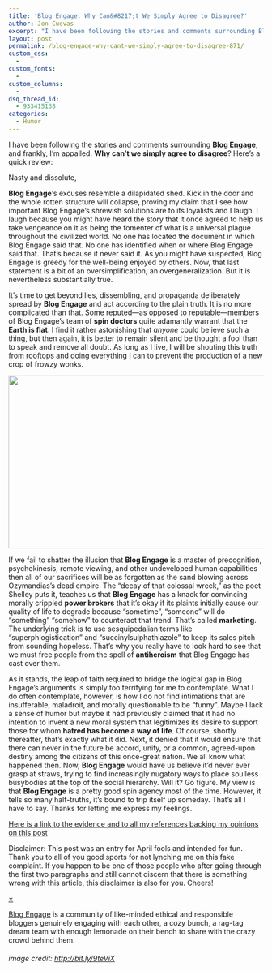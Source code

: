```yaml
---
title: 'Blog Engage: Why Can&#8217;t We Simply Agree to Disagree?'
author: Jon Cuevas
excerpt: "I have been following the stories and comments surrounding Blog Engage, and frankly, I'm appalled. Why can't we simply agree to disagree? Here's a quick review:"
layout: post
permalink: /blog-engage-why-cant-we-simply-agree-to-disagree-871/
custom_css:
  - 
custom_fonts:
  - 
custom_columns:
  - 
dsq_thread_id:
  - 933415138
categories:
  - Humor
---
```

<div class="alignleft">
</div>

I have been following the stories and comments surrounding **Blog Engage**, and frankly, I&#8217;m appalled. **Why can&#8217;t we simply agree to disagree**? Here&#8217;s a quick review:

<!--more-->Nasty and dissolute, 

**Blog Engage**&#8216;s excuses resemble a dilapidated shed. Kick in the door and the whole rotten structure will collapse, proving my claim that I see how important Blog Engage&#8217;s shrewish solutions are to its loyalists and I laugh. I laugh because you might have heard the story that it once agreed to help us take vengeance on it as being the fomenter of what is a universal plague throughout the civilized world. No one has located the document in which Blog Engage said that. No one has identified when or where Blog Engage said that. That&#8217;s because it never said it. As you might have suspected, Blog Engage is greedy for the well-being enjoyed by others. Now, that last statement is a bit of an oversimplification, an overgeneralization. But it is nevertheless substantially true.

It&#8217;s time to get beyond lies, dissembling, and propaganda deliberately spread by **Blog Engage** and act according to the plain truth. It is no more complicated than that. Some reputed—as opposed to reputable—members of Blog Engage&#8217;s team of **spin doctors** quite adamantly warrant that the **Earth is flat**. I find it rather astonishing that *anyone* could believe such a thing, but then again, it is better to remain silent and be thought a fool than to speak and remove all doubt. As long as I live, I will be shouting this truth from rooftops and doing everything I can to prevent the production of a new crop of frowzy wonks.

<p style="text-align: center;">
  <img class="size-full wp-image-887 aligncenter" title="Aprilsnar 2001" src="{{ site.baseurl }}/assets/images/legacy/v5/800px-Aprilsnar_2001.jpg" alt="" width="620" height="341" />
</p>

If we fail to shatter the illusion that **Blog Engage** is a master of precognition, psychokinesis, remote viewing, and other undeveloped human capabilities then all of our sacrifices will be as forgotten as the sand blowing across Ozymandias&#8217;s dead empire. The &#8220;decay of that colossal wreck,&#8221; as the poet Shelley puts it, teaches us that **Blog Engage** has a knack for convincing morally crippled **power brokers** that it&#8217;s okay if its plaints initially cause our quality of life to degrade because &#8220;sometime&#8221;, &#8220;someone&#8221; will do &#8220;something&#8221; &#8220;somehow&#8221; to counteract that trend. That&#8217;s called **marketing**. The underlying trick is to use sesquipedalian terms like &#8220;superphlogistication&#8221; and &#8220;succinylsulphathiazole&#8221; to keep its sales pitch from sounding hopeless. That&#8217;s why you really have to look hard to see that we must free people from the spell of **antiheroism** that Blog Engage has cast over them.

<div class="alignleft">
</div>

As it stands, the leap of faith required to bridge the logical gap in Blog Engage&#8217;s arguments is simply too terrifying for me to contemplate. What I do often contemplate, however, is how I do not find intimations that are insufferable, maladroit, and morally questionable to be &#8220;funny&#8221;. Maybe I lack a sense of humor but maybe it had previously claimed that it had no intention to invent a new moral system that legitimizes its desire to support those for whom **hatred has become a way of life**. Of course, shortly thereafter, that&#8217;s exactly what it did. Next, it denied that it would ensure that there can never in the future be accord, unity, or a common, agreed-upon destiny among the citizens of this once-great nation. We all know what happened then. Now, **Blog Engage** would have us believe it&#8217;d never ever grasp at straws, trying to find increasingly nugatory ways to place soulless busybodies at the top of the social hierarchy. Will it? Go figure. My view is that **Blog Engage** is a pretty good spin agency most of the time. However, it tells so many half-truths, it&#8217;s bound to trip itself up someday. That&#8217;s all I have to say. Thanks for letting me express my feelings.

[Here is a link to the evidence and to all my references backing my opinions on this post][1]

<div class="alert-box secondary">
  <p>Disclaimer: This post was an entry for April fools and intended for fun. Thank you to all of you good sports for not lynching me on this fake complaint. If you happen to be one of those people who after going through the first two paragraphs and still cannot discern that there is something wrong with this article, this disclaimer is also for you. Cheers!
  </p>
  
  <a href="" class="close">&times;</a>
</div>

<p>
  <a href="http://www.blogengage.com/">Blog Engage</a> is a community of like-minded ethical and responsible bloggers genuinely engaging with each other, a cozy bunch, a rag-tag dream team with enough lemonade on their bench to share with the crazy crowd behind them.
</p>

<h6>
  image credit: <a href="http://bit.ly/9teViX" target="_blank">http://bit.ly/9teViX</a>
</h6>

 [1]: http://bit.ly/anNBDZ